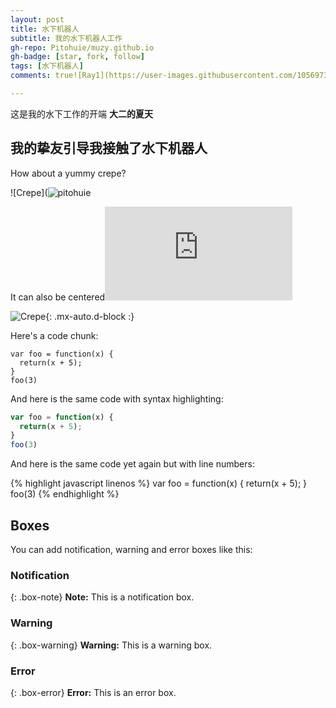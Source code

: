 ```yaml
---
layout: post
title: 水下机器人
subtitle: 我的水下机器人工作
gh-repo: Pitohuie/muzy.github.io
gh-badge: [star, fork, follow]
tags: [水下机器人]
comments: true![Ray1](https://user-images.githubusercontent.com/105697385/173609268-e65d9168-5c21-458a-b039-cb277abc9f96.jpg)

---
```

这是我的水下工作的开端
**大二的夏天**

## 我的挚友引导我接触了水下机器人




How about a yummy crepe?

![Crepe](![pitohuie](https://user-images.githubusercontent.com/105697385/173609344-e848857f-ecd4-403c-a462-d9314fc819cd.png)

It can also be centered![CVofmzy.pdf](https://github.com/Pitohuie/muzy.github.io/files/8900945/CVofmzy.pdf)


![Crepe](https://s3-media3.fl.yelpcdn.com/bphoto/cQ1Yoa75m2yUFFbY2xwuqw/348s.jpg){: .mx-auto.d-block :}

Here's a code chunk:

~~~
var foo = function(x) {
  return(x + 5);
}
foo(3)
~~~

And here is the same code with syntax highlighting:

```javascript
var foo = function(x) {
  return(x + 5);
}
foo(3)
```

And here is the same code yet again but with line numbers:

{% highlight javascript linenos %}
var foo = function(x) {
  return(x + 5);
}
foo(3)
{% endhighlight %}

## Boxes
You can add notification, warning and error boxes like this:

### Notification

{: .box-note}
**Note:** This is a notification box.

### Warning

{: .box-warning}
**Warning:** This is a warning box.

### Error

{: .box-error}
**Error:** This is an error box.
